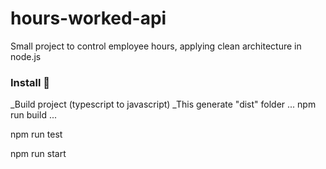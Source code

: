 # hours-worked-api
Small project to control employee hours, applying clean architecture in node.js

### Install 🔧

_Build project (typescript to javascript)
_This generate "dist" folder
...
npm run build
...


npm run test

npm run start